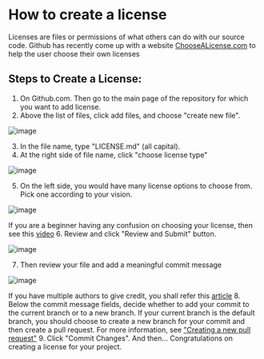 # How to create a license
Licenses are files or permissions of what others can do with our source code. Github has recently come up with a website [ChooseALicense.com](http://choosealicense.com/) to help the user choose their own licenses

## Steps to Create a License:
1. On Github.com. Then go to the main page of the repository for which you want to add license.
2. Above the list of files, click add files, and choose "create new file".

![image](https://user-images.githubusercontent.com/74497486/193518635-6f97e325-e3f9-4be8-8f85-25aa141e22c7.png)

3. In the file name, type "LICENSE.md" (all capital).
4. At the right side of file name, click "choose license type"

![image](https://user-images.githubusercontent.com/74497486/193518950-8387c97e-fe77-459f-823c-5edc150bd749.png)

5. On the left side, you would have many license options to choose from. Pick one according to your vision.

![image](https://user-images.githubusercontent.com/74497486/193519170-9bbafd01-9bb7-4414-b3a7-4b4f15f5f66b.png)

If you are a beginner having any confusion on choosing your license, then see this [video](https://www.youtube.com/watch?v=UMIG4KnM8xw)
6. Review and click "Review and Submit" button.

![image](https://user-images.githubusercontent.com/74497486/193519494-f5e4443e-faf0-4125-b021-3541d625c589.png)

7. Then review your file and add a meaningful commit message

![image](https://user-images.githubusercontent.com/74497486/193520100-7487fff2-c0ce-4814-8d25-84797cfdc3b1.png)

If you have multiple authors to give credit, you shall refer this [article](https://docs.github.com/en/pull-requests/committing-changes-to-your-project/creating-and-editing-commits/creating-a-commit-with-multiple-authors)
8. Below the commit message fields, decide whether to add your commit to the current branch or to a new branch. If your current branch is the default branch, you should choose to create a new branch for your commit and then create a pull request. For more information, see ["Creating a new pull request"](https://docs.github.com/en/pull-requests/collaborating-with-pull-requests/proposing-changes-to-your-work-with-pull-requests/creating-a-pull-request)
9. Click "Commit Changes".
And then... Congratulations on creating a license for your project. 

